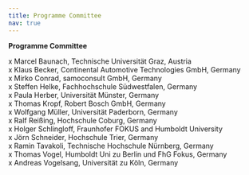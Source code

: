 ```yaml
---
title: Programme Committee
nav: true
---
```

__Programme Committee__

x Marcel Baunach,	Technische Universität Graz, Austria \
x Klaus	Becker, Continental Automotive Technologies GmbH, Germany \
x Mirko	Conrad, samoconsult GmbH, Germany \
x Steffen	Helke, Fachhochschule Südwestfalen, Germany \
x Paula	Herber, Universität Münster, Germany \
x Thomas Kropf, Robert Bosch GmbH, Germany \
x Wolfgang Müller, Universität Paderborn, Germany \
x Ralf Reißing, Hochschule Coburg, Germany \
x Holger Schlingloff, Fraunhofer FOKUS and Humboldt University \
x Jörn Schneider, Hochschule Trier, Germany \
x Ramin Tavakoli, Technische Hochschule Nürnberg, Germany \
x Thomas Vogel, Humboldt Uni zu Berlin und FhG Fokus, Germany \
x Andreas	Vogelsang, Universität zu Köln, Germany
